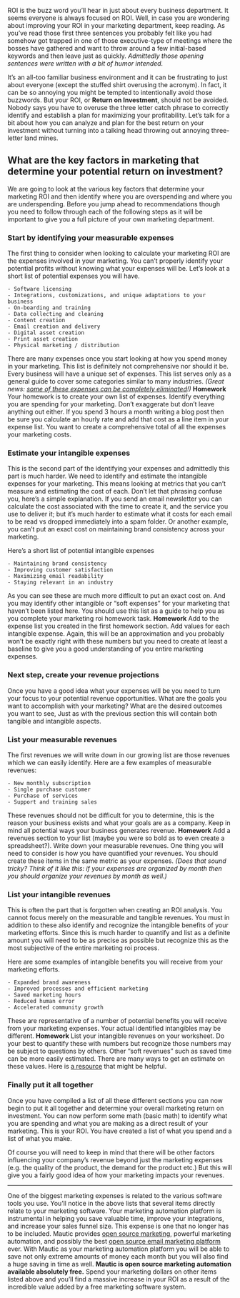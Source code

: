 ROI is the buzz word you’ll hear in just about every business department. It seems everyone is always focused on ROI. Well, in case you are wondering about improving your ROI in your marketing department, keep reading. As you’ve read those first three sentences you probably felt like you had somehow got trapped in one of those executive-type of meetings where the bosses have gathered and want to throw around a few initial-based keywords and then leave just as quickly. *Admittedly those opening sentences were written with a bit of humor intended.*

It’s an all-too familiar business environment and it can be frustrating to just about everyone (except the stuffed shirt overusing the acronym). In fact, it can be so annoying you might be tempted to intentionally avoid those buzzwords. But your ROI, or **Return on Investment**, should not be avoided. Nobody says you have to overuse the three letter catch phrase to correctly identify and establish a plan for maximizing your profitability. Let’s talk for a bit about how you can analyze and plan for the best return on your investment without turning into a talking head throwing out annoying three-letter land mines.

## What are the key factors in marketing that determine your potential return on investment?

We are going to look at the various key factors that determine your marketing ROI and then identify where you are overspending and where you are underspending. Before you jump ahead to recommendations though you need to follow through each of the following steps as it will be important to give you a full picture of your own marketing department.

### Start by identifying your measurable expenses

The first thing to consider when looking to calculate your marketing ROI are the expenses involved in your marketing. You can’t properly identify your potential profits without knowing what your expenses will be. Let’s look at a short list of potential expenses you will have.


	- Software licensing
	- Integrations, customizations, and unique adaptations to your business
	- On-boarding and training
	- Data collecting and cleaning
	- Content creation
	- Email creation and delivery
	- Digital asset creation
	- Print asset creation
	- Physical marketing / distribution


There are many expenses once you start looking at how you spend money in your marketing. This list is definitely not comprehensive nor should it be. Every business will have a unique set of expenses. This list serves only as a general guide to cover some categories similar to many industries. *(Great news: [some of these expenses can be completely eliminated](https://www.mautic.org)!)*
**Homework**
Your homework is to create your own list of expenses. Identify everything you are spending for your marketing. Don’t exaggerate but don’t leave anything out either. If you spend 3 hours a month writing a blog post then be sure you calculate an hourly rate and add that cost as a line item in your expense list. You want to create a comprehensive total of all the expenses your marketing costs.

### Estimate your intangible expenses

This is the second part of the identifying your expenses and admittedly this part is much harder. We need to identify and estimate the intangible expenses for your marketing. This means looking at metrics that you can’t measure and estimating the cost of each. Don’t let that phrasing confuse you, here’s a simple explanation. If you send an email newsletter you can calculate the cost associated with the time to create it, and the service you use to deliver it; but it’s much harder to estimate what it costs for each email to be read vs dropped immediately into a spam folder. Or another example, you can’t put an exact cost on maintaining brand consistency across your marketing.

Here’s a short list of potential intangible expenses


	- Maintaining brand consistency
	- Improving customer satisfaction
	- Maximizing email readability
	- Staying relevant in an industry


As you can see these are much more difficult to put an exact cost on. And you may identify other intangible or “soft expenses” for your marketing that haven’t been listed here. You should use this list as a guide to help you as you complete your marketing roi homework task.
**Homework**
Add to the expense list you created in the first homework section. Add values for each intangible expense. Again, this will be an approximation and you probably won’t be exactly right with these numbers but you need to create at least a baseline to give you a good understanding of you entire marketing expenses.

### Next step, create your revenue projections

Once you have a good idea what your expenses will be you need to turn your focus to your potential revenue opportunities. What are the goals you want to accomplish with your marketing? What are the desired outcomes you want to see, Just as with the previous section this will contain both tangible and intangible aspects.

### List your measurable revenues

The first revenues we will write down in our growing list are those revenues which we can easily identify. Here are a few examples of measurable revenues:


	- New monthly subscription
	- Single purchase customer
	- Purchase of services
	- Support and training sales


These revenues should not be difficult for you to determine, this is the reason your business exists and what your goals are as a company. Keep in mind all potential ways your business generates revenue.
**Homework**
Add a revenues section to your list (maybe you were so bold as to even create a spreadsheet?). Write down your measurable revenues. One thing you will need to consider is how you have quantified your revenues. You should create these items in the same metric as your expenses. *(Does that sound tricky? Think of it like this: if your expenses are organized by month then you should organize your revenues by month as well.)*

### List your intangible revenues

This is often the part that is forgotten when creating an ROI analysis. You cannot focus merely on the measurable and tangible revenues. You must in addition to these also identify and recognize the intangible benefits of your marketing efforts. Since this is much harder to quantify and list as a definite amount you will need to be as precise as possible but recognize this as the most subjective of the entire marketing roi process.

Here are some examples of intangible benefits you will receive from your marketing efforts.


	- Expanded brand awareness
	- Improved processes and efficient marketing
	- Saved marketing hours
	- Reduced human error
	- Accelerated community growth


These are representative of a number of potential benefits you will receive from your marketing expenses. Your actual identified intangibles may be different.
**Homework**
List your intangible revenues on your worksheet. Do your best to quantify these with numbers but recognize those numbers may be subject to questions by others. Other “soft revenues” such as saved time can be more easily estimated. There are many ways to get an estimate on these values. Here is [a resource](http://www.balabanis.com/marketresearch/brand.pdf) that might be helpful.

### Finally put it all together

Once you have compiled a list of all these different sections you can now begin to put it all together and determine your overall marketing return on investment. You can now perform some math (basic math) to identify what you are spending and what you are making as a direct result of your marketing. This is your ROI. You have created a list of what you spend and a list of what you make.

Of course you will need to keep in mind that there will be other factors influencing your company’s revenue beyond just the marketing expenses (e.g. the quality of the product, the demand for the product etc.) But this will give you a fairly good idea of how your marketing impacts your revenues.

------

One of the biggest marketing expenses is related to the various software tools you use. You’ll notice in the above lists that several items directly relate to your marketing software. Your marketing automation platform is instrumental in helping you save valuable time, improve your integrations, and increase your sales funnel size. This expense is one that no longer has to be included. Mautic provides [open source marketing](https://www.mautic.org), powerful marketing automation, and possibly the best [open source email marketing platform](https://www.mautic.org/blog/email-marketing-level-one/) ever. With Mautic as your marketing automation platform you will be able to save not only extreme amounts of money each month but you will also find a huge saving in time as well. **Mautic is open source marketing automation available absolutely free.** Spend your marketing dollars on other items listed above and you’ll find a massive increase in your ROI as a result of the incredible value added by a free marketing software system.